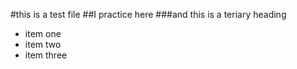 #this is a test file
##I practice here
###and this is a teriary heading

* item one
* item two
* item three
